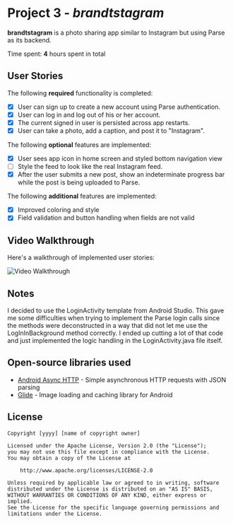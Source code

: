 # Project 3 - *brandtstagram*

**brandtstagram** is a photo sharing app similar to Instagram but using Parse as its backend.

Time spent: **4** hours spent in total

## User Stories

The following **required** functionality is completed:

- [X] User can sign up to create a new account using Parse authentication.
- [X] User can log in and log out of his or her account.
- [X] The current signed in user is persisted across app restarts.
- [X] User can take a photo, add a caption, and post it to "Instagram".

The following **optional** features are implemented:

- [X] User sees app icon in home screen and styled bottom navigation view
- [ ] Style the feed to look like the real Instagram feed.
- [X] After the user submits a new post, show an indeterminate progress bar while the post is being uploaded to Parse.

The following **additional** features are implemented:

- [X] Improved coloring and style
- [X] Field validation and button handling when fields are not valid

## Video Walkthrough

Here's a walkthrough of implemented user stories:

<img src='https://submissions.us-east-1.linodeobjects.com/android_university/rZMk3_xV.gif' title='Video Walkthrough' width='' alt='Video Walkthrough' />



## Notes

I decided to use the LoginActivity template from Android Studio. This gave me some difficulties when trying to implement the Parse login calls since the methods were deconstructed in a way that did not let me use the LogInInBackground method correctly. I ended up cutting a lot of that code and just implemented the logic handling in the LoginActivity.java file itself.

## Open-source libraries used

- [Android Async HTTP](https://github.com/codepath/CPAsyncHttpClient) - Simple asynchronous HTTP requests with JSON parsing
- [Glide](https://github.com/bumptech/glide) - Image loading and caching library for Android

## License

    Copyright [yyyy] [name of copyright owner]

    Licensed under the Apache License, Version 2.0 (the "License");
    you may not use this file except in compliance with the License.
    You may obtain a copy of the License at

        http://www.apache.org/licenses/LICENSE-2.0

    Unless required by applicable law or agreed to in writing, software
    distributed under the License is distributed on an "AS IS" BASIS,
    WITHOUT WARRANTIES OR CONDITIONS OF ANY KIND, either express or implied.
    See the License for the specific language governing permissions and
    limitations under the License.
